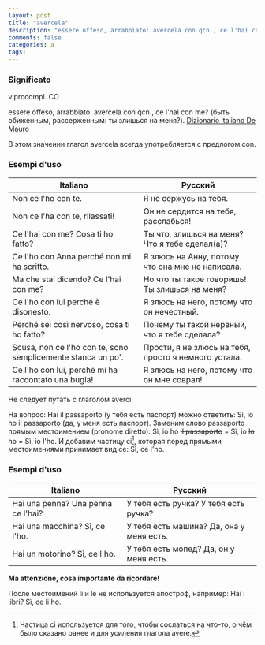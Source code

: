 ```yaml
---
layout: post
title: "avercela"
description: "essere offeso, arrabbiato: avercela con qcn., ce l'hai con me? (быть обиженным, рассерженным: ты злишься на меня?)"
comments: false
categories: a
tags:
---
```


### Significato

v.procompl. CO

essere offeso, arrabbiato: avercela con qcn., ce l'hai con me? (быть обиженным, рассерженным: ты злишься на меня?). [Dizionario italiano De Mauro](https://dizionario.internazionale.it/parola/avercela)

В этом значении глагол avercela всегда употребляется с предлогом con.

### Esempi d'uso

| Italiano | Русский |
|----------|---------|
|Non ce l'ho con te.|Я не сержусь на тебя.|
|Non ce l'ha con te,  rilassati!|Он не сердится на тебя, расслабься!|
|Ce l'hai con me? Cosa ti ho fatto?|Ты что, злишься на меня? Что я тебе сделал(а)?|
|Ce l'ho con Anna perché non mi ha scritto.|Я злюсь на Анну, потому что она мне не написала.|
|Ma che stai dicendo? Ce l'hai con me?|Но что ты такое говоришь! Ты злишься на меня?|
|Ce l'ho con lui perché è disonesto.|Я злюсь на него, потому что он нечестный.|
|Perché sei così nervoso, cosa ti ho fatto?|Почему ты такой нервный, что я тебе сделала?|
|Scusa, non ce l'ho con te, sono semplicemente stanca un po'.|Прости, я не злюсь на тебя, просто я немного устала.|
|Ce l'ho con lui, perché mi ha raccontato una bugia!|Я злюсь на него, потому что он мне соврал!|

Не следует путать с глаголом averci:

На вопрос: Hai il passaporto (у тебя есть паспорт) можно ответить: Sì, io ho il passaporto (да, у меня есть паспорт). Заменим слово passaporto прямым местоимением (pronome diretto): Sì, io ho ~~il passaporto~~ = Sì, io ~~lo~~ ho = Sì, io l'ho. И добавим частицу ci[^1], которая перед прямыми местоимениями принимает вид ce: Sì, ce l'ho.

### Esempi d'uso

| Italiano | Русский |
|----------|---------|
|Hai una penna? Una penna ce l'hai?|У тебя есть ручка? У тебя есть ручка?|
|Hai una macchina? Sì, ce l'ho.|У тебя есть машина? Да, она у меня есть.|
|Hai un motorino? Sì, ce l'ho.|У тебя есть мопед? Да, он у меня есть.|

**Ma attenzione, cosa importante da ricordare!**

После местоимений li и le не используется апостроф, например: Hai i libri? Sì, ce li ho.

[^1]: Частица ci используется для того, чтобы сослаться на что-то, о чём было сказано ранее и для усиления глагола avere.